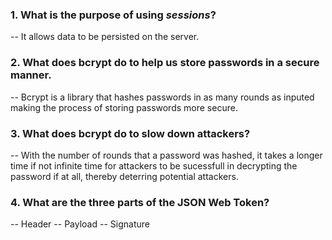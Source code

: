 ### 1. What is the purpose of using _sessions_?

-- It allows data to be persisted on the server.

### 2. What does bcrypt do to help us store passwords in a secure manner.

-- Bcrypt is a library that hashes passwords in as many rounds as inputed making the process of storing passwords more secure.

### 3. What does bcrypt do to slow down attackers?

-- With the number of rounds that a password was hashed, it takes a longer time if not infinite time for attackers to be sucessfull in decrypting the password if at all, thereby deterring potential attackers.

### 4. What are the three parts of the JSON Web Token?

-- Header
-- Payload
-- Signature
